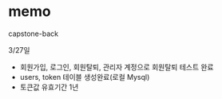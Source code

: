 # memo
capstone-back

3/27일 
- 회원가입, 로그인, 회원탈퇴, 관리자 계정으로 회원탈퇴 테스트 완료
- users, token 테이블 생성완료(로컬 Mysql)
- 토큰값 유효기간 1년
